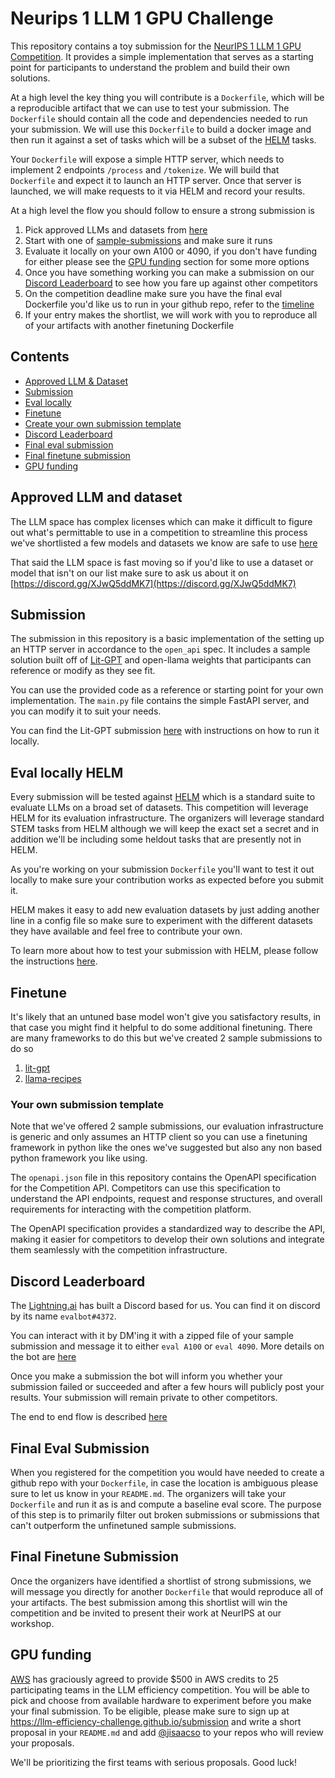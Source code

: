 # Neurips 1 LLM 1 GPU Challenge

This repository contains a toy submission for the [NeurIPS 1 LLM 1 GPU Competition](https://llm-efficiency-challenge.github.io/). It provides a simple implementation that serves as a starting point for participants to understand the problem and build their own solutions.

At a high level the key thing you will contribute is a `Dockerfile`, which will be a reproducible artifact that we can use to test your submission. The `Dockerfile` should contain all the code and dependencies needed to run your submission. We will use this `Dockerfile` to build a docker image and then run it against a set of tasks which will be a subset of the [HELM](https://crfm.stanford.edu/helm/latest/) tasks.

Your `Dockerfile` will expose a simple HTTP server, which needs to implement 2 endpoints `/process` and `/tokenize`. We will build that `Dockerfile` and expect it to launch an HTTP server. Once that server is launched, we will make requests to it via HELM and record your results.

At a high level the flow you should follow to ensure a strong submission is
1. Pick approved LLMs and datasets from [here](https://llm-efficiency-challenge.github.io/challenge)
2. Start with one of [sample-submissions](sample-submissions) and make sure it runs
3. Evaluate it locally on your own A100 or 4090, if you don't have funding for either please see the [GPU funding](#gpu-funding) section for some more options
4. Once you have something working you can make a submission on our [Discord Leaderboard](https://discord.com/channels/1124130156336922665/1124134272631054447/1151718598818156645) to see how you fare up against other competitors
5. On the competition deadline make sure you have the final eval Dockerfile you'd like us to run in your github repo, refer to the [timeline](https://llm-efficiency-challenge.github.io/dates)
6. If your entry makes the shortlist, we will work with you to reproduce all of your artifacts with another finetuning Dockerfile

## Contents

- [Approved LLM & Dataset](#approved-llm-and-dataset)
- [Submission](#submission)
- [Eval locally](#eval-locally-helm)
- [Finetune](#finetune)
- [Create your own submission template](#your-own-submission-template)
- [Discord Leaderboard](#discord-leaderboard)
- [Final eval submission](#final-eval-submission)
- [Final finetune submission](#final-finetune-submission)
- [GPU funding](#gpu-funding)

## Approved LLM and dataset

The LLM space has complex licenses which can make it difficult to figure out what's permittable to use in a competition to streamline this process we've shortlisted a few models and datasets we know are safe to use [here](https://llm-efficiency-challenge.github.io/challenge)

That said the LLM space is fast moving so if you'd like to use a dataset or model that isn't on our list make sure to ask us about it on [https://discord.gg/XJwQ5ddMK7](https://discord.gg/XJwQ5ddMK7)

## Submission

The submission in this repository is a basic implementation of the setting up an HTTP server in accordance to the `open_api` spec. It includes a sample solution built off of [Lit-GPT](https://github.com/Lightning-AI/lit-gpt) and open-llama weights that participants can reference or modify as they see fit.

You can use the provided code as a reference or starting point for your own implementation. The `main.py` file contains the simple FastAPI server, and you can modify it to suit your needs.

You can find the Lit-GPT submission [here](sample-submissions/lit-gpt/) with instructions on how to run it locally.

## Eval locally HELM

Every submission will be tested against [HELM](https://crfm.stanford.edu/helm/latest/) which is a standard suite to evaluate LLMs on a broad set of datasets. This competition will leverage HELM for its evaluation infrastructure. The organizers will leverage standard STEM tasks from HELM although we will keep the exact set a secret and in addition we'll be including some heldout tasks that are presently not in HELM.

As you're working on your submission `Dockerfile` you'll want to test it out locally to make sure your contribution works as expected before you submit it.

HELM makes it easy to add new evaluation datasets by just adding another line in a config file so make sure to experiment with the different datasets they have available and feel free to contribute your own.

To learn more about how to test your submission with HELM, please follow the instructions [here](helm.md).

## Finetune

It's likely that an untuned base model won't give you satisfactory results, in that case you might find it helpful to do some additional finetuning. There are many frameworks to do this but we've created 2 sample submissions to do so
1. [lit-gpt](/sample-submissions/lit-gpt/)
2. [llama-recipes](/sample-submissions/llama_recipes/)


### Your own submission template

Note that we've offered 2 sample submissions, our evaluation infrastructure is generic and only assumes an HTTP client so you can use a finetuning framework in python like the ones we've suggested but also any non based python framework you like using.

The `openapi.json` file in this repository contains the OpenAPI specification for the Competition API. Competitors can use this specification to understand the API endpoints, request and response structures, and overall requirements for interacting with the competition platform.

The OpenAPI specification provides a standardized way to describe the API, making it easier for competitors to develop their own solutions and integrate them seamlessly with the competition infrastructure.


## Discord Leaderboard

The [Lightning.ai](https://lightning.ai/) has built a Discord based for us. You can find it on discord by its name `evalbot#4372`.

You can interact with it by DM'ing it with a zipped file of your sample submission and message it to either `eval A100` or `eval 4090`. More details on the bot are [here](https://discord.com/channels/1124130156336922665/1124134272631054447/1151718598818156645)

Once you make a submission the bot will inform you whether your submission failed or succeeded and after a few hours will publicly post your results. Your submission will remain private to other competitors.

The end to end flow is described [here](leaderboard.md)

## Final Eval Submission

When you registered for the competition you would have needed to create a github repo with your `Dockerfile`, in case the location is ambiguous please sure to let us know in your `README.md`. The organizers will take your `Dockerfile` and run it as is and compute a baseline eval score. The purpose of this step is to primarily filter out broken submissions or submissions that can't outperform the unfinetuned sample submissions.


## Final Finetune Submission

Once the organizers have identified a shortlist of strong submissions, we will message you directly for another `Dockerfile` that would reproduce all of your artifacts. The best submission among this shortlist will win the competition and be invited to present their work at NeurIPS at our workshop.

## GPU funding

[AWS](https://aws.amazon.com/) has graciously agreed to provide $500 in AWS credits to 25 participating teams in the LLM efficiency competition. You will be able to pick and choose from available hardware to experiment before you make your final submission. To be eligible, please make sure to sign up at https://llm-efficiency-challenge.github.io/submission and write a short proposal in your `README.md` and add [@jisaacso](https://github.com/jisaacso) to your repos who will review your proposals.

We'll be prioritizing the first teams with serious proposals. Good luck!